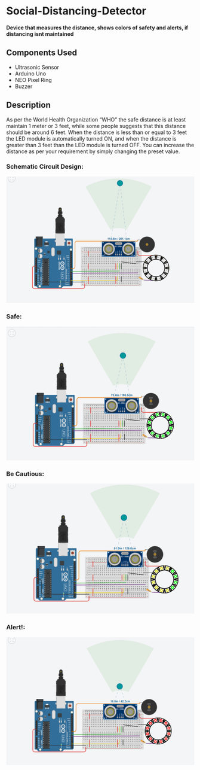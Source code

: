 # Social-Distancing-Detector
**Device that measures the distance, shows colors of safety and alerts, if distancing isnt maintained**


## Components Used

* Ultrasonic Sensor
* Arduino Uno
* NEO Pixel Ring
* Buzzer


## Description
As per the World Health Organization “WHO” the safe distance is at least maintain 1 meter or 3 feet, while some people suggests that this distance should be around 6 feet. When the distance is less than or equal to 3 feet the LED module is automatically turned ON, and when the distance is greater than 3 feet than the LED module is turned OFF. You can increase the distance as per your requirement by simply changing the preset value.


### Schematic Circuit Design:

![All ok!](https://github.com/Ms-Error/Social-Distancing-Detector/blob/main/Schematic/p1.png?raw=true)

### Safe:

![Zone 1](https://github.com/Ms-Error/Social-Distancing-Detector/blob/main/Schematic/p2.png?raw=true)

### Be Cautious:

![Zone 2](https://github.com/Ms-Error/Social-Distancing-Detector/blob/main/Schematic/p3.png?raw=true)

### Alert!:

![Zone 3](https://github.com/Ms-Error/Social-Distancing-Detector/blob/main/Schematic/p4.png?raw=true)
